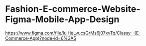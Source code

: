 # Fashion-E-commerce-Website-Figma-Mobile-App-Design


https://www.figma.com/file/lulHeLvucsGrMs6j07xvTq/Classy--(E-Commerce-App)?node-id=6%3A5
